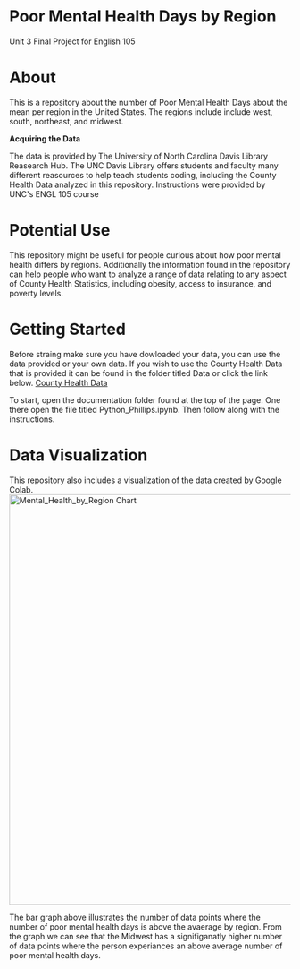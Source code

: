 # Poor Mental Health Days by Region
Unit 3 Final Project for English 105
# About
This is a repository about the number of Poor Mental Health Days about the mean per region in the United States. The regions include include west, south, northeast, and midwest. 

**Acquiring the Data** 

The data is provided by The University of North Carolina Davis Library Reasearch Hub. The UNC Davis Library offers students and faculty many different reasources to help teach students coding, including the County Health Data analyzed in this repository. Instructions were provided by UNC's ENGL 105 course
# Potential Use 
This repository might be useful for people curious about how poor mental health differs by regions. Additionally the information found in the repository can help people who want to analyze a range of data relating to any aspect of County Health Statistics, including obesity, access to insurance, and poverty levels. 
# Getting Started
Before straing make sure you have dowloaded your data, you can use the data provided or your own data. If you wish to use the County Health Data that is provided it can be found in the folder titled Data or click the link below. 
[County Health Data](https://github.com/bay-phillips/Unit3.FinalProject.PoorMentalHealthDays/blob/5088f9f6aee277764868135cc844c0e9a6608783/data/CountyHealthData_2014-2015%20(2).csv)

To start, open the documentation folder found at the top of the page. One there open the file titled Python_Phillips.ipynb. Then follow along with the instructions.
# Data Visualization 
This repository also includes a visualization of the data created by Google Colab. 
<img width="733" alt="Mental_Health_by_Region Chart" src="https://github.com/bay-phillips/Unit3.FinalProject.PoorMentalHealthDays/assets/152188751/7a9e96d8-1b69-4f61-9c96-3e05149775d5">

The bar graph above illustrates the number of data points where the number of poor mental health days is above the avaerage by region. From the graph we can see that the Midwest has a signifiganatly higher number of data points where the person experiances an above average number of poor mental health days. 
# 
